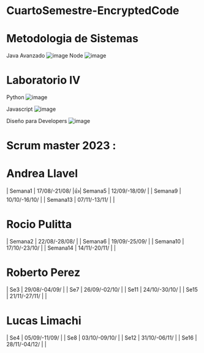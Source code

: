 # CuartoSemestre-EncryptedCode
# Metodologia de Sistemas
Java Avanzado ![image](https://github.com/CodeSystem2022/CuartoSemestre-EncryptedCode/assets/112596102/222cd30a-bfd0-4bb8-b780-856cf125af22)
Node ![image](https://github.com/CodeSystem2022/CuartoSemestre-EncryptedCode/assets/112596102/eba3646d-c965-478f-a481-ead376af1c5b)

# Laboratorio IV
Python ![image](https://github.com/CodeSystem2022/CuartoSemestre-EncryptedCode/assets/112596102/bf1f6106-c5cb-42ba-95ec-0cade0b236d4)

Javascript ![image](https://github.com/CodeSystem2022/CuartoSemestre-EncryptedCode/assets/112596102/a5b34376-5894-444e-8a2b-0c084209a861)

Diseño para Developers ![image](https://github.com/CodeSystem2022/CuartoSemestre-EncryptedCode/assets/112596102/e4733b35-8794-4e14-a365-a5afa79e9c79)


# Scrum master 2023 :
 # Andrea Llavel 
 | Semana1 | 17/08/-21/08/ |👍| Semana5 | 12/09/-18/09/ | | Semana9  | 10/10/-16/10/ | | Semana13 | 07/11/-13/11/ | |
 # Rocio Pulitta 
 | Semana2 | 22/08/-28/08/ |  | Semana6 | 19/09/-25/09/ | | Semana10 | 17/10/-23/10/ | | Semana14 | 14/11/-20/11/ | |
 # Roberto Perez 
 | Se3 | 29/08/-04/09/ |  | Se7 | 26/09/-02/10/ | | Se11 | 24/10/-30/10/ | | Se15 | 21/11/-27/11/ | |
 # Lucas Limachi 
 | Se4 | 05/09/-11/09/ |  | Se8 | 03/10/-09/10/ | | Se12 | 31/10/-06/11/ | | Se16 | 28/11/-04/12/ | |

